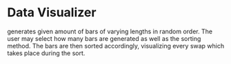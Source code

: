 # Data Visualizer
 
generates given amount of bars of varying lengths in random order. 
The user may select how many bars are generated as well as the sorting method.
The bars are then sorted accordingly, visualizing every swap which takes place during the sort.
